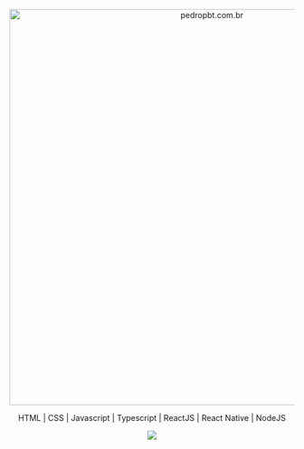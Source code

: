 <p align="center">
  <img src="" width="700"
  alt="pedropbt.com.br" />
</p>
<p align="center">
HTML | CSS | Javascript | Typescript | ReactJS | React Native | NodeJS
</p>
<p align="center">
  <a href="https://www.linkedin.com/in/pedro-paulo-brasca-trevisanuto-86136114a/" alt="LinkedIn">
    <img src="https://img.shields.io/badge/-LinkedIn-blue?style=flat&logo=Linkedin&logoColor=white" />
  </a>
</p>

